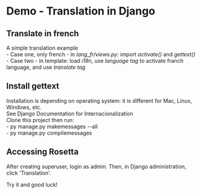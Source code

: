 <!-- translation in Django -->
Demo - Translation in Django
============================

Translate in french
-------------------  
A simple translation example  
    - Case one, only french - in _lang_fr/views.py_: import _activate()_ and _gettext()_  
    - Case two - in template: load _i18n_, use _language tag_ to activate franch language, and use _translate tag_  

Install gettext
----------------
Installation is depending on operating system: it is different for Mac, Linux, Windows, etc.  
See Django Documentation for Internacionalization  
Clone this project then run:  
    - py manage.py makemessages --all  
    - py manage.py compilemessages  

Accessing Rosetta  
-----------------  

After creating superuser, login as admin. Then, in Django administration, click 'Translation'.  

Try it and good luck!